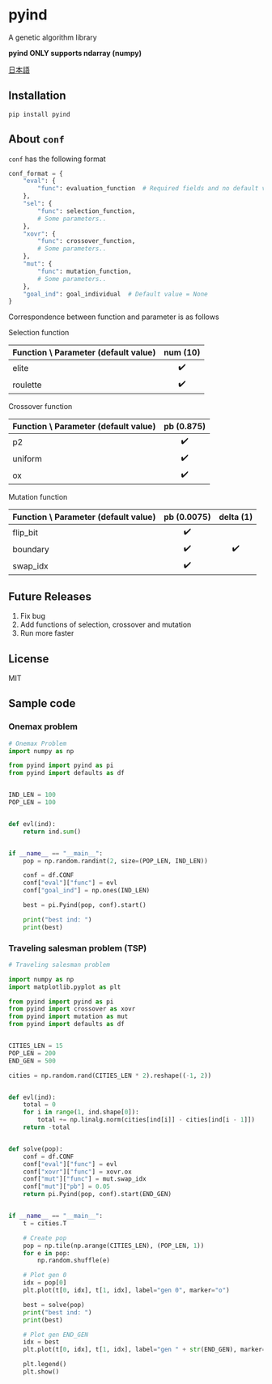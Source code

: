 # pyind
A genetic algorithm library

**pyind ONLY supports ndarray (numpy)**

[日本語](https://github.com/chankane/pyind/blob/dev/README.ja.md)

## Installation
``pip install pyind``

## About `conf`
`conf` has the following format
```python
conf_format = {
    "eval": {
        "func": evaluation_function  # Required fields and no default value.
    },
    "sel": {
        "func": selection_function,
        # Some parameters..
    },
    "xovr": {
        "func": crossover_function,
        # Some parameters..
    },
    "mut": {
        "func": mutation_function,
        # Some parameters..
    },
    "goal_ind": goal_individual  # Default value = None
}
```
Correspondence between function and parameter is as follows

Selection function

Function \ Parameter (default value) | num (10)
-- | :--:
elite | :heavy_check_mark:
roulette | :heavy_check_mark:


Crossover function

Function \ Parameter (default value) | pb (0.875)
-- | :--:
p2 | :heavy_check_mark:
uniform | :heavy_check_mark:
ox | :heavy_check_mark:

Mutation function

Function \ Parameter (default value) | pb (0.0075)| delta (1)
-- | :--: | :--:
flip_bit | :heavy_check_mark:
boundary | :heavy_check_mark: | :heavy_check_mark:
swap_idx | :heavy_check_mark:

## Future Releases
1. Fix bug
1. Add functions of selection, crossover and mutation
1. Run more faster
## License
MIT

## Sample code
### Onemax problem
```python
# Onemax Problem
import numpy as np

from pyind import pyind as pi
from pyind import defaults as df


IND_LEN = 100
POP_LEN = 100


def evl(ind):
    return ind.sum()


if __name__ == "__main__":
    pop = np.random.randint(2, size=(POP_LEN, IND_LEN))

    conf = df.CONF
    conf["eval"]["func"] = evl
    conf["goal_ind"] = np.ones(IND_LEN)

    best = pi.Pyind(pop, conf).start()

    print("best ind: ")
    print(best)

```
### Traveling salesman problem (TSP)
```python
# Traveling salesman problem

import numpy as np
import matplotlib.pyplot as plt

from pyind import pyind as pi
from pyind import crossover as xovr
from pyind import mutation as mut
from pyind import defaults as df


CITIES_LEN = 15
POP_LEN = 200
END_GEN = 500

cities = np.random.rand(CITIES_LEN * 2).reshape((-1, 2))


def evl(ind):
    total = 0
    for i in range(1, ind.shape[0]):
        total += np.linalg.norm(cities[ind[i]] - cities[ind[i - 1]])
    return -total


def solve(pop):
    conf = df.CONF
    conf["eval"]["func"] = evl
    conf["xovr"]["func"] = xovr.ox
    conf["mut"]["func"] = mut.swap_idx
    conf["mut"]["pb"] = 0.05
    return pi.Pyind(pop, conf).start(END_GEN)


if __name__ == "__main__":
    t = cities.T

    # Create pop
    pop = np.tile(np.arange(CITIES_LEN), (POP_LEN, 1))
    for e in pop:
        np.random.shuffle(e)

    # Plot gen 0
    idx = pop[0]
    plt.plot(t[0, idx], t[1, idx], label="gen 0", marker="o")

    best = solve(pop)
    print("best ind: ")
    print(best)

    # Plot gen END_GEN
    idx = best
    plt.plot(t[0, idx], t[1, idx], label="gen " + str(END_GEN), marker="o")

    plt.legend()
    plt.show()

```
